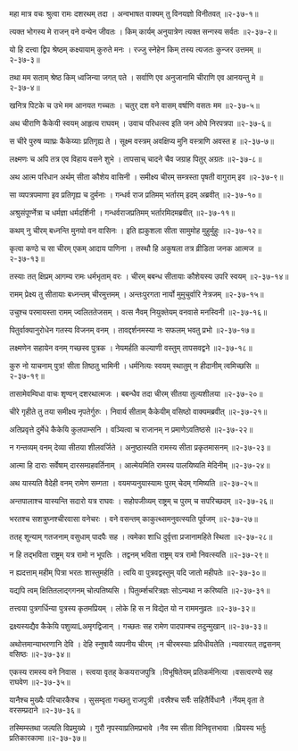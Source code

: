 महा मात्र वचः श्रुत्वा रामः दशरथम् तदा ।
अन्वभाषत वाक्यम् तु विनयज्ञो विनीतवत् ॥२-३७-१॥

त्यक्त भोगस्य मे राजन् वने वन्येन जीवतः ।
किम् कार्यम् अनुयात्रेण त्यक्त सन्गस्य सर्वतः ॥२-३७-२॥

यो हि दत्त्वा द्विप श्रेष्ठम् कक्ष्यायाम् कुरुते मनः ।
रज्जु स्नेहेन किम् तस्य त्यजतः कुन्जर उत्तमम् ॥२-३७-३॥

तथा मम सताम् श्रेष्ठ किम् ध्वजिन्या जगत् पते ।
सर्वाणि एव अनुजानामि चीराणि एव आनयन्तु मे ॥२-३७-४॥

खनित्र पिटके च उभे मम आनयत गच्चतः ।
चतुर् दश वने वासम् वर्षाणि वसतः मम ॥२-३७-५॥

अथ चीराणि कैकेयी स्वयम् आहृत्य राघवम् ।
उवाच परिधत्स्व इति जन ओघे निरपत्रपा ॥२-३७-६॥

स चीरे पुरुष व्याघ्रः कैकेय्याः प्रतिगृह्य ते ।
सूक्ष्म वस्त्रम् अवक्षिप्य मुनि वस्त्राणि अवस्त ह ॥२-३७-७॥

लक्ष्मणः च अपि तत्र एव विहाय वसने शुभे ।
तापसाच् चादने चैव जग्राह पितुर् अग्रतः ॥२-३७-८॥

अथ आत्म परिधान अर्थम् सीता कौशेय वासिनी ।
समीक्ष्य चीरम् सम्त्रस्ता पृषती वागुराम् इव ॥२-३७-९॥

सा व्यपत्रपमाणा इव प्रतिगृह्य च दुर्मनाः ।
गन्धर्व राज प्रतिमम् भर्तारम् इदम् अब्रवीत् ॥२-३७-१०॥

अश्रुसंपूर्ण्नेत्रा च धर्मज्ञा धर्मदर्शिनी ।
गन्धर्वराजप्रतिमम् भर्तारमिदमब्रवीत् ॥२-३७-११॥

कथम् नु चीरम् बध्नन्ति मुनयो वन वासिनः ।
इति ह्यकुशला सीता सामुमोह मुहुर्मुहुः ॥२-३७-१२॥

कृत्वा कण्ठे च सा चीरम् एकम् आदाय पाणिना ।
तस्थौ हि अकुषला तत्र व्रीडिता जनक आत्मज ॥२-३७-१३॥

तस्याः तत् क्षिप्रम् आगम्य रामः धर्मभृताम् वरः ।
चीरम् बबन्ध सीतायाः कौशेयस्य उपरि स्वयम् ॥२-३७-१४॥

रामम् प्रेक्ष्य तु सीतायाः बध्नन्तम् चीरमुत्तमम् ।
अन्तःपुरगता नार्यो मुमुचुर्वारि नेत्रजम् ॥२-३७-१५॥

उचुश्च परमायस्ता रामम् ज्वलिततेजसम् ।
वत्स नैवम् नियुक्तेयम् वनवासे मनस्विनी ॥२-३७-१६॥

पितुर्वाक्यानुरोधेन गतस्य विजनम् वनम् ।
तावद्दर्शनमस्या नः सफलम् भवतु प्रभो ॥२-३७-१७॥

लक्ष्मणेन सहायेन वनम् गच्छस्व पुत्रक ।
नेयमर्हति कल्याणी वस्तुम् तापसवद्वने ॥२-३७-१८॥

कुरु नो याचनाम् पुत्र! सीता तिष्ठतु भामिनी ।
धर्मनित्यः स्वयम् स्थातुम् न हीदानीम् त्वमिच्छसि ॥२-३७-१९॥

तासामेवम्विधा वाचः शृण्वन् दशरथात्मजः ।
बबन्धैव तदा चीरम् सीतया तुल्यशीलया ॥२-३७-२०॥

चीरे गृहीते तु तया समीक्ष्य नृपतेर्गुरुः ।
निवार्य सीताम् कैकेयीम् वसिष्ठो वाक्यमब्रवीत् ॥२-३७-२१॥

अतिप्रवृत्ते दुर्मेधे कैकेयि कुलपाम्सनि ।
वञ्यित्वा च राजानम् न प्रमाणेऽवतिष्ठसे ॥२-३७-२२॥

न गन्तव्यम् वनम् देव्या सीतया शीलवर्जिते ।
अनुष्ठास्यति रामस्य सीता प्रकृतमासनम् ॥२-३७-२३॥

आत्मा हि दाराः सर्वेषाम् दारसम्ग्रहवर्तिनाम् ।
आत्मेयमिति रामस्य पालयिष्यति मेदिनीम् ॥२-३७-२४॥

अथ यास्यति वैदेही वनम् रामेण सम्गता ।
वयमप्यनुयास्यामः पुरम् चेदम् गमिष्यति ॥२-३७-२५॥

अन्तपालाश्च यास्यन्ति सदारो यत्र राघवः ।
सहोपजीव्यम् राष्ट्रम् च पुरम् च सपरिच्छदम् ॥२-३७-२६॥

भरतश्च सशत्रुघ्नश्चीरवासा वनेचरः ।
वने वसन्तम् काकुत्थ्समनुवत्स्यति पूर्वजम् ॥२-३७-२७॥

ततह् शून्याम् गतजनाम् वसुधाम् पादपैः सह ।
त्वमेका शाधि दुर्वृत्ता प्रजानामहिते स्थिता ॥२-३७-२८॥

न हि तद्भविता राष्ट्रम् यत्र रामो न भूपतिः ।
तद्वनम् भविता राष्ट्रम् यत्र रामो निवत्स्यति ॥२-३७-२९॥

न ह्यदत्ताम् महीम् पित्रा भरतः शास्तुमर्हति ।
त्वयि वा पुत्रवद्वस्तुम् यदि जातो महीपतेः ॥२-३७-३०॥

यद्यपि त्वम् क्षितितलाद्गगनम् चोत्पतिष्यसि ।
पितुर्व्म्शचरित्रज्ञः सोऽन्यथा न करिष्यति ॥२-३७-३१॥

तत्त्वया पुत्रगर्धिन्या पुत्रस्य कृतमप्रियम् ।
लोके हि स न विद्येत यो न राममनुव्रतः ॥२-३७-३२॥

द्रक्ष्यस्यद्यैव कैकेयि पशुव्याLअमृगद्विजान् ।
गच्छतः सह रामेण पादपाम्श्च तदुन्मुखान् ॥२-३७-३३॥

अथोत्तमान्याभरणानि देवि ।
देहि स्नुषायै व्यपनीय चीरम् ।न चीरमस्याः प्रविधीयतेति ।न्यवारयत् तद्वसनम् वसिष्ठः ॥२-३७-३४॥

एकस्य रामस्य वने निवास ।
स्त्वया वृतह् केकयराजपुत्रि ।विभूषितेयम् प्रतिकर्मनित्या ।वसत्वरण्ये सह राघवेण ॥२-३७-३५॥

यानैश्च मुख्यैः परिचारकैश्च ।
सुसम्वृता गच्छतु राजपुत्री ।वस्रैश्च सर्वैः सहितैर्विधानै ।र्नेयम् वृता ते वरसम्प्रदाने ॥२-३७-३६॥

तस्मिम्स्तथा जल्पति विप्रमुख्ये ।
गुरौ नृपस्याप्रतिमप्रभावे ।नैव स्म सीता विनिवृत्तभावा ।प्रियस्य भर्तुः प्रतिकारकामा ॥२-३७-३७॥

